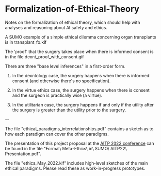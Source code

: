 # Formalization-of-Ethical-Theory
Notes on the formalization of ethical theory, which should help with analyses and reasoning about AI safety and ethics.

A SUMO example of a simple ethical dilemma concerning organ transplants is in transplant\_fo.kif

The 'proof' that the surgery takes place when there is informed consent is in the file deont\_proof\_with\_consent.gif

There are three "base level inferences" in a first-order form.

1) In the deontology case, the surgery happens when there is informed consent (and otherwise there's no specification).

2) In the virtue ethics case, the surgery happens when there is consent and the surgeon is practically wise (a virtue).

3) In the utilitarian case, the surgery happens if and only if the utility after the surgery is greater than the utility prior to the surgery.

--

The file "ethical\_paradigms\_interrelationships.pdf" contains a sketch as to how each paradigm can cover the other paradigms.

The presentation of this project proposal at the [AITP 2022 conference](http://aitp-conference.org/2022/http://aitp-conference.org/2022/) can be found in the file "Formal\ Meta-Ethics\ in\ SUMO\ AITP22\ Presentation.pdf". 

The file "ethics_May_2022.kif" includes high-level sketches of the main ethical paradigms.  Please read these as work-in-progress prototypes.

